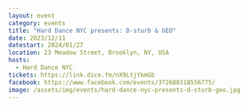 ```yaml
---
layout: event
category: events
title: "Hard Dance NYC presents: D-sturb & GEO"
date: 2023/12/11
datestart: 2024/01/27
location: 23 Meadow Street, Brooklyn, NY, USA
hosts:
  - Hard Dance NYC
tickets: https://link.dice.fm/nX9LtjYkmGb
facebook: https://www.facebook.com/events/372688118556775/
image: /assets/img/events/hard-dance-nyc-presents-d-sturb-geo.jpg
---
```

